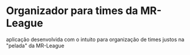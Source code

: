 <h1> Organizador para times da MR-League</h1>

<p>aplicação desenvolvida com o intuito para organização de times justos na "pelada" da MR-League</p>
